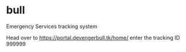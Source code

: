 # bull
 Emergency Services tracking system


Head over to https://portal.devengerbull.tk/home/ enter the tracking ID 999999
